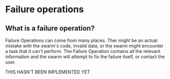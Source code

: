 # Failure operations
## What is a failure operation?
Failure Operations can come from many places. Ther might be an actual mistake with the swarm's code, invalid data, or the swarm might encounter a task that it can't perform. The Failure Operation contains all the relevant information and the swarm will attempt to fix the failure itself, or contact the user.

THIS HASN'T BEEN IMPLEMENTED YET
